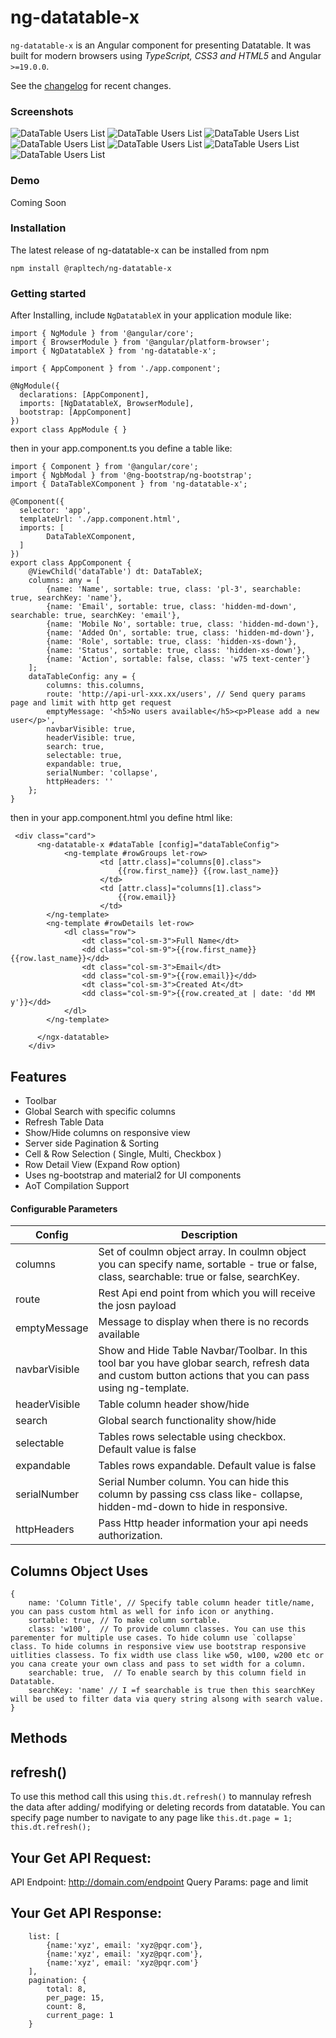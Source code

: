 # ng-datatable-x

`ng-datatable-x` is an Angular component for presenting Datatable.
It was built for modern browsers using _TypeScript, CSS3 and HTML5_ and Angular `>=19.0.0`.

See the [changelog](https://github.com/rapltech/ng-datatable-x/blob/master/CHANGELOG.md) for recent changes.

### Screenshots

![DataTable Users List](screenshots/users.png)
![DataTable Users List](screenshots/users-expand.png)
![DataTable Users List](screenshots/users-select.png)
![DataTable Users List](screenshots/users-small.png)
![DataTable Users List](screenshots/users-search.png)
![DataTable Users List](screenshots/users-action.png)
![DataTable Users List](screenshots/table-responsive.png)

### Demo

Coming Soon

### Installation

The latest release of ng-datatable-x can be installed from npm

`npm install @rapltech/ng-datatable-x`

### Getting started

After Installing, include `NgDatatableX` in your application module like:

```
import { NgModule } from '@angular/core';
import { BrowserModule } from '@angular/platform-browser';
import { NgDatatableX } from 'ng-datatable-x';

import { AppComponent } from './app.component';

@NgModule({
  declarations: [AppComponent],
  imports: [NgDatatableX, BrowserModule],
  bootstrap: [AppComponent]
})
export class AppModule { }
```

then in your app.component.ts you define a table like:

```
import { Component } from '@angular/core';
import { NgbModal } from '@ng-bootstrap/ng-bootstrap';
import { DataTableXComponent } from 'ng-datatable-x';

@Component({
  selector: 'app',
  templateUrl: './app.component.html',
  imports: [
        DataTableXComponent,
  ]
})
export class AppComponent {
    @ViewChild('dataTable') dt: DataTableX;
    columns: any = [
        {name: 'Name', sortable: true, class: 'pl-3', searchable: true, searchKey: 'name'},
        {name: 'Email', sortable: true, class: 'hidden-md-down', searchable: true, searchKey: 'email'},
        {name: 'Mobile No', sortable: true, class: 'hidden-md-down'},
        {name: 'Added On', sortable: true, class: 'hidden-md-down'},
        {name: 'Role', sortable: true, class: 'hidden-xs-down'},
        {name: 'Status', sortable: true, class: 'hidden-xs-down'},
        {name: 'Action', sortable: false, class: 'w75 text-center'}
    ];
    dataTableConfig: any = {
        columns: this.columns,
        route: 'http://api-url-xxx.xx/users', // Send query params page and limit with http get request
        emptyMessage: '<h5>No users available</h5><p>Please add a new user</p>',
        navbarVisible: true,
        headerVisible: true,
        search: true,
        selectable: true,
        expandable: true,
        serialNumber: 'collapse',
        httpHeaders: ''
    };
}
```

then in your app.component.html you define html like:

```
 <div class="card">
      <ng-datatable-x #dataTable [config]="dataTableConfig">
            <ng-template #rowGroups let-row>
                    <td [attr.class]="columns[0].class">
                        {{row.first_name}} {{row.last_name}}
                    </td>
                    <td [attr.class]="columns[1].class">
                        {{row.email}}
                    </td>
        </ng-template>
        <ng-template #rowDetails let-row>
            <dl class="row">
                <dt class="col-sm-3">Full Name</dt>
                <dd class="col-sm-9">{{row.first_name}} {{row.last_name}}</dd>
                <dt class="col-sm-3">Email</dt>
                <dd class="col-sm-9">{{row.email}}</dd>
                <dt class="col-sm-3">Created At</dt>
                <dd class="col-sm-9">{{row.created_at | date: 'dd MM y'}}</dd>
            </dl>
        </ng-template>

      </ngx-datatable>
    </div>
```

## Features

- Toolbar
- Global Search with specific columns
- Refresh Table Data
- Show/Hide columns on responsive view
- Server side Pagination & Sorting
- Cell & Row Selection ( Single, Multi, Checkbox )
- Row Detail View (Expand Row option)
- Uses ng-bootstrap and material2 for UI components
- AoT Compilation Support

#### Configurable Parameters

| Config        | Description                                                                                                                                              |
| ------------- | -------------------------------------------------------------------------------------------------------------------------------------------------------- |
| columns       | Set of coulmn object array. In coulmn object you can specify name, sortable - true or false, class, searchable: true or false, searchKey.                |
| route         | Rest Api end point from which you will receive the josn payload                                                                                          |
| emptyMessage  | Message to display when there is no records available                                                                                                    |
| navbarVisible | Show and Hide Table Navbar/Toolbar. In this tool bar you have globar search, refresh data and custom button actions that you can pass using ng-template. |
| headerVisible | Table column header show/hide                                                                                                                            |
| search        | Global search functionality show/hide                                                                                                                    |
| selectable    | Tables rows selectable using checkbox. Default value is false                                                                                            |
| expandable    | Tables rows expandable. Default value is false                                                                                                           |
| serialNumber  | Serial Number column. You can hide this column by passing css class like- collapse, hidden-md-down to hide in responsive.                                |
| httpHeaders   | Pass Http header information your api needs authorization.                                                                                               |

## Columns Object Uses

```
{
    name: 'Column Title', // Specify table column header title/name, you can pass custom html as well for info icon or anything.
    sortable: true, // To make column sortable.
    class: 'w100',  // To provide column classes. You can use this parementer for multiple use cases. To hide column use `collapse` class. To hide columns in responsive view use bootstrap responsive uitlities classess. To fix width use class like w50, w100, w200 etc or you cana create your own class and pass to set width for a column.
    searchable: true,  // To enable search by this column field in Datatable.
    searchKey: 'name' // I =f searchable is true then this searchKey will be used to filter data via query string alsong with search value.
}
```

## Methods

## refresh()

To use this method call this using `this.dt.refresh()` to mannulay refresh the data after adding/ modifying or deleting records from datatable. You can specify page number to navigate to any page like `this.dt.page = 1; this.dt.refresh();`

## Your Get API Request:

API Endpoint: http://domain.com/endpoint
Query Params: page and limit

## Your Get API Response:

```
    list: [
        {name:'xyz', email: 'xyz@pqr.com'},
        {name:'xyz', email: 'xyz@pqr.com'},
        {name:'xyz', email: 'xyz@pqr.com'}
    ],
    pagination: {
        total: 8,
        per_page: 15,
        count: 8,
        current_page: 1
    }
```
